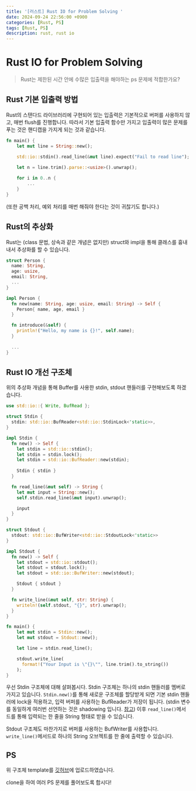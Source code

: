```yaml
---
title: '[러스트] Rust IO for Problem Solving '
date: 2024-09-24 22:56:00 +0900
categories: [Rust, PS]
tags: [Rust, PS]
description: rust, rust io
---
```


# Rust IO for Problem Solving

> Rust는 제한된 시간 안에 수많은 입출력을 해야하는 ps 문제에 적합한가요?

## Rust 기본 입출력 방법
Rust의 스탠다드 라이브러리에 구현되어 있는 입출력은 기본적으로 버퍼를 사용하지 않고, 매번 flush를 진행합니다.
따라서 기본 입출력 함수만 가지고 입출력이 많은 문제를 푸는 것은 핸디캡을 가지게 되는 것과 같습니다.

``` rust
fn main() {
    let mut line = String::new();

    std::io::stdin().read_line(&mut line).expect("Fail to read line");
    
    let n = line.trim().parse::<usize>().unwrap();

    for i in 0..n {
        ...
    }
}
```
(또한 공백 처리, 예외 처리를 매번 해줘야 한다는 것이 귀찮기도 합니다.)

## Rust의 추상화
Rust는 (class 문법, 상속과 같은 개념은 없지만) struct와 impl을 통해 클래스를 흉내내서 추상화를 할 수 있습니다.

``` rust
struct Person {
  name: String,
  age: usize,
  email: String,
  ...
}

impl Person {
  fn new(name: String, age: usize, email: String) -> Self {
    Person{ name, age, email }
  }

  fn introduce(&self) {
    println!("Hello, my name is {}!", self.name);
  }
  
  ...
}
```

## Rust IO 개선 구조체
위의 추상화 개념을 통해 Buffer를 사용한 stdin, stdout 핸들러를 구현해보도록 하겠습니다.
``` rust
use std::io::{ Write, BufRead };

struct Stdin {
  stdin: std::io::BufReader<std::io::StdinLock<'static>>,
}

impl Stdin {
  fn new() -> Self {
    let stdin = std::io::stdin();
    let stdin = stdin.lock();
    let stdin = std::io::BufReader::new(stdin);
    
    Stdin { stdin }
  }

  fn read_line(&mut self) -> String {
    let mut input = String::new();
    self.stdin.read_line(&mut input).unwrap();

    input
  }
}

struct Stdout {
  stdout: std::io::BufWriter<std::io::StdoutLock<'static>>
}

impl Stdout {
  fn new() -> Self {
    let stdout = std::io::stdout();
    let stdout = stdout.lock();
    let stdout = std::io::BufWriter::new(stdout);

    Stdout { stdout }
  }

  fn write_line(&mut self, str: String) {
    writeln!(self.stdout, "{}", str).unwrap();
  }
}

fn main() {
    let mut stdin = Stdin::new();
    let mut stdout = Stdout::new();

    let line = stdin.read_line();

    stdout.write_line(
      format!("Your Input is \"{}\"", line.trim().to_string())
    );
}
```
우선 Stdin 구조체에 대해 살펴봅시다. Stdin 구조체는 하나의 stdin 핸들러를 멤버로 가지고 있습니다. `Stdin.new()`를 통해 새로운 구조체를 할당받게 되면 기본 stdin 핸들러에 lock을 적용하고, 입력 버퍼를 사용하는 BufReader가 저장이 됩니다. (stdin 변수를 동일하게 여러번 선언하는 것은 shadowing 입니다. [참고](https://hynseok.github.io/posts/%EB%9F%AC%EC%8A%A4%ED%8A%B8-rustlings-variables/#shadowing)) 이후 `read_line()`메서드를 통해 입력되는 한 줄을 String 형태로 받을 수 있습니다.

Stdout 구조체도 마찬가지로 버퍼를 사용하는 BufWriter를 사용합니다. `write_line()`메서드로 하나의 String 오브젝트를 한 줄에 출력할 수 있습니다.

## PS
위 구조체 template를 [깃허브](https://github.com/hynseok/ps-template)에 업로드하였습니다. 

clone을 하여 여러 PS 문제를 풀어보도록 합시다!